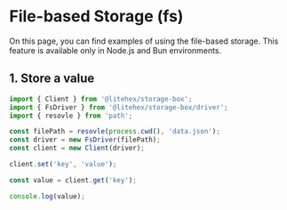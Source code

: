 # File-based Storage (fs)

On this page, you can find examples of using the file-based storage. This feature is available only in Node.js and Bun
environments.

## 1. Store a value

```typescript
import { Client } from '@litehex/storage-box';
import { FsDriver } from '@litehex/storage-box/driver';
import { resovle } from 'path';

const filePath = resovle(process.cwd(), 'data.json');
const driver = new FsDriver(filePath);
const client = new Client(driver);

client.set('key', 'value');

const value = client.get('key');

console.log(value);
```
